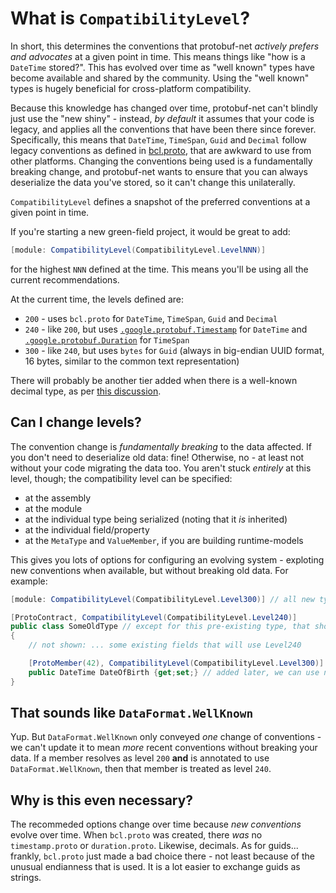# What is `CompatibilityLevel`?

In short, this determines the conventions that protobuf-net *actively prefers and advocates* at a given point in time.
This means things like "how is a `DateTime` stored?". This has evolved over time as "well known" types have become
available and shared by the community. Using the "well known" types is hugely beneficial for cross-platform
compatibility.

Because this knowledge has changed over time, protobuf-net can't blindly just use the "new shiny" - instead, *by default*
it assumes that your code is legacy, and applies all the conventions that have been there since forever. Specifically,
this means that `DateTime`, `TimeSpan`, `Guid` and `Decimal` follow legacy conventions as defined
in [bcl.proto](https://github.com/protobuf-net/protobuf-net/blob/master/src/Tools/bcl.proto), that are awkward to
use from other platforms. Changing the conventions being used is a fundamentally breaking change, and protobuf-net wants
to ensure that you can always deserialize the data you've stored, so it can't change this unilaterally.

`CompatibilityLevel` defines a snapshot of the preferred conventions at a given point in time.

If you're starting a new green-field project, it would be great to add:

``` c#
[module: CompatibilityLevel(CompatibilityLevel.LevelNNN)]
```

for the highest `NNN` defined at the time. This means you'll be using all the current recommendations.

At the current time, the levels defined are:

- `200` - uses `bcl.proto` for `DateTime`, `TimeSpan`, `Guid` and `Decimal`
- `240` - like `200`, but uses [`.google.protobuf.Timestamp`](https://github.com/protocolbuffers/protobuf/blob/master/src/google/protobuf/timestamp.proto) for `DateTime` and [`.google.protobuf.Duration`](https://github.com/protocolbuffers/protobuf/blob/master/src/google/protobuf/duration.proto) for `TimeSpan`
- `300` - like `240`, but uses `bytes` for `Guid` (always in big-endian UUID format, 16 bytes, similar to the common text representation)

There will probably be another tier added when there is a well-known decimal type, as per [this discussion](https://github.com/protocolbuffers/protobuf/pull/7039).

## Can I change levels?

The convention change is *fundamentally breaking* to the data affected. If you don't need to deserialize old data: fine! Otherwise, no - at least not without your code
migrating the data too. You aren't stuck *entirely* at this level, though; the compatibility level can be specified:

- at the assembly
- at the module
- at the individual type being serialized (noting that it *is* inherited)
- at the individual field/property
- at the `MetaType` and `ValueMember`, if you are building runtime-models

This gives you lots of options for configuring an evolving system - exploting new conventions when available, but without breaking old data. For example:

``` c#
[module: CompatibilityLevel(CompatibilityLevel.Level300)] // all new types should use the new conventions

[ProtoContract, CompatibilityLevel(CompatibilityLevel.Level240)]
public class SomeOldType // except for this pre-existing type, that should use some older conventions
{
    // not shown: ... some existing fields that will use Level240

    [ProtoMember(42), CompatibilityLevel(CompatibilityLevel.Level300)]
    public DateTime DateOfBirth {get;set;} // added later, we can use newer conventions here
}
```

## That sounds like `DataFormat.WellKnown`

Yup. But `DataFormat.WellKnown` only conveyed *one* change of conventions - we can't update it to mean *more* recent conventions without breaking your data.
If a member resolves as level `200` **and** is annotated to use `DataFormat.WellKnown`, then that member is treated as level `240`.

## Why is this even necessary?

The recommeded options change over time because *new conventions* evolve over time. When `bcl.proto` was created, there *was* no `timestamp.proto` or
`duration.proto`. Likewise, decimals. As for guids... frankly, `bcl.proto` just made a bad choice there - not least because of the unusual endianness
that is used. It is a lot easier to exchange guids as strings.